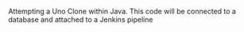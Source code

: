 Attempting a Uno Clone within Java.
This code will be connected to a database 
and attached to a Jenkins pipeline
